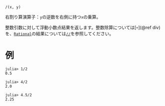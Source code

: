 ```
/(x, y)
```

右割り算演算子：`y`の逆数を右側に持つ`x`の乗算。

整数引数に対して浮動小数点結果を返します。整数除算については[`÷`](@ref div)を、[`Rational`](@ref)の結果については[`//`](@ref)を参照してください。

# 例

```jldoctest
julia> 1/2
0.5

julia> 4/2
2.0

julia> 4.5/2
2.25
```
